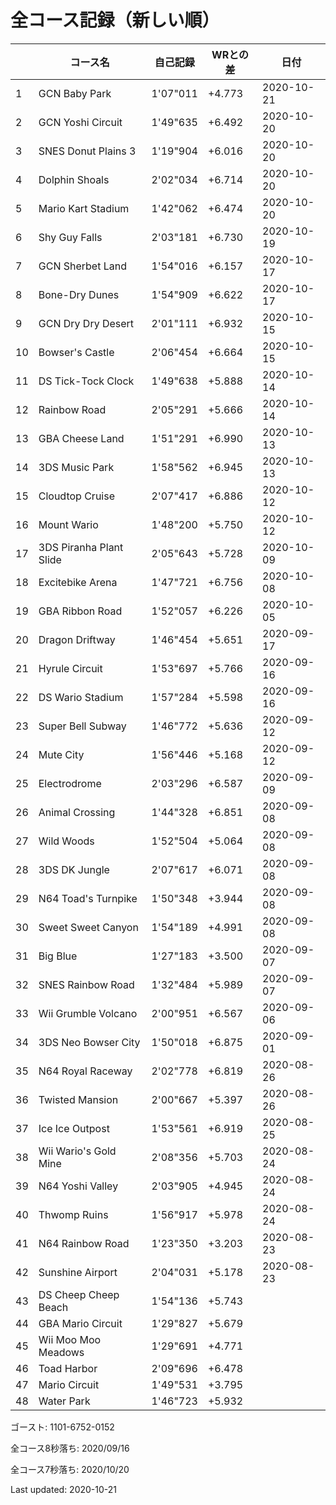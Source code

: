 # 全コース記録（新しい順）

||コース名|自己記録|WRとの差|日付
|--|--|--|--|--|
|1|GCN Baby Park|1'07"011|+4.773|2020-10-21|
|2|GCN Yoshi Circuit|1'49"635|+6.492|2020-10-20|
|3|SNES Donut Plains 3|1'19"904|+6.016|2020-10-20|
|4|Dolphin Shoals|2'02"034|+6.714|2020-10-20|
|5|Mario Kart Stadium|1'42"062|+6.474|2020-10-20|
|6|Shy Guy Falls|2'03"181|+6.730|2020-10-19|
|7|GCN Sherbet Land|1'54"016|+6.157|2020-10-17|
|8|Bone-Dry Dunes|1'54"909|+6.622|2020-10-17|
|9|GCN Dry Dry Desert|2'01"111|+6.932|2020-10-15|
|10|Bowser's Castle|2'06"454|+6.664|2020-10-15|
|11|DS Tick-Tock Clock|1'49"638|+5.888|2020-10-14|
|12|Rainbow Road|2'05"291|+5.666|2020-10-14|
|13|GBA Cheese Land|1'51"291|+6.990|2020-10-13|
|14|3DS Music Park|1'58"562|+6.945|2020-10-13|
|15|Cloudtop Cruise|2'07"417|+6.886|2020-10-12|
|16|Mount Wario|1'48"200|+5.750|2020-10-12|
|17|3DS Piranha Plant Slide|2'05"643|+5.728|2020-10-09|
|18|Excitebike Arena|1'47"721|+6.756|2020-10-08|
|19|GBA Ribbon Road|1'52"057|+6.226|2020-10-05|
|20|Dragon Driftway|1'46"454|+5.651|2020-09-17|
|21|Hyrule Circuit|1'53"697|+5.766|2020-09-16|
|22|DS Wario Stadium|1'57"284|+5.598|2020-09-16|
|23|Super Bell Subway|1'46"772|+5.636|2020-09-12|
|24|Mute City|1'56"446|+5.168|2020-09-12|
|25|Electrodrome|2'03"296|+6.587|2020-09-09|
|26|Animal Crossing|1'44"328|+6.851|2020-09-08|
|27|Wild Woods|1'52"504|+5.064|2020-09-08|
|28|3DS DK Jungle|2'07"617|+6.071|2020-09-08|
|29|N64 Toad's Turnpike|1'50"348|+3.944|2020-09-08|
|30|Sweet Sweet Canyon|1'54"189|+4.991|2020-09-08|
|31|Big Blue|1'27"183|+3.500|2020-09-07|
|32|SNES Rainbow Road|1'32"484|+5.989|2020-09-07|
|33|Wii Grumble Volcano|2'00"951|+6.567|2020-09-06|
|34|3DS Neo Bowser City|1'50"018|+6.875|2020-09-01|
|35|N64 Royal Raceway|2'02"778|+6.819|2020-08-26|
|36|Twisted Mansion|2'00"667|+5.397|2020-08-26|
|37|Ice Ice Outpost|1'53"561|+6.919|2020-08-25|
|38|Wii Wario's Gold Mine|2'08"356|+5.703|2020-08-24|
|39|N64 Yoshi Valley|2'03"905|+4.945|2020-08-24|
|40|Thwomp Ruins|1'56"917|+5.978|2020-08-24|
|41|N64 Rainbow Road|1'23"350|+3.203|2020-08-23|
|42|Sunshine Airport|2'04"031|+5.178|2020-08-23|
|43|DS Cheep Cheep Beach|1'54"136|+5.743||
|44|GBA Mario Circuit|1'29"827|+5.679||
|45|Wii Moo Moo Meadows|1'29"691|+4.771||
|46|Toad Harbor|2'09"696|+6.478||
|47|Mario Circuit|1'49"531|+3.795||
|48|Water Park|1'46"723|+5.932||

ゴースト: 1101-6752-0152

全コース8秒落ち: 2020/09/16

全コース7秒落ち: 2020/10/20

Last updated: 2020-10-21
